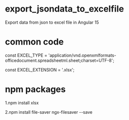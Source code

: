 # export_jsondata_to_excelfile
Export data from json to excel file in Angular 15

# common code

const EXCEL_TYPE = 'application/vnd.openxmlformats-officedocument.spreadsheetml.sheet;charset=UTF-8';

const EXCEL_EXTENSION = '.xlsx';

# npm packages

1.npm install xlsx

2.npm install file-saver ngx-filesaver --save
